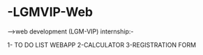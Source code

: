 # -LGMVIP-Web

-->web development (LGM-VIP) internship:-

1- TO DO LIST WEBAPP
2-CALCULATOR
3-REGISTRATION FORM
